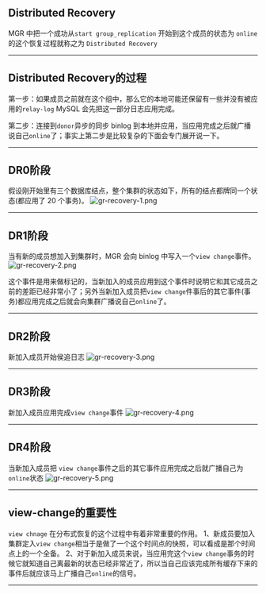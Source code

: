 ## Distributed Recovery 
MGR 中把一个成功从`start group_replication` 开始到这个成员的状态为 `online`的这个恢复过程就称之为 `Distributed Recovery`

---

## Distributed Recovery的过程
第一步：如果成员之前就在这个组中，那么它的本地可能还保留有一些并没有被应用的`relay-log` MySQL 会先把这一部分日志应用完成。

第二步：连接到`donor`异步的同步 binlog 到本地并应用，当应用完成之后就广播说自己`online`了；事实上第二步是比较复杂的下面会专门展开说一下。

---


## DR0阶段
假设刚开始里有三个数据库结点，整个集群的状态如下，所有的结点都牌同一个状态(都应用了 20 个事务)。
![gr-recovery-1.png](static/2020-12/gr-recovery-1.png)

---

## DR1阶段
当有新的成员想加入到集群时，MGR 会向 binlog 中写入一个`view change`事件。
![gr-recovery-2.png](static/2020-12/gr-recovery-2.png)

这个事件是用来做标记的，当新加入的成员应用到这个事件时说明它和其它成员之前的差距已经非常小了；另外当新加入成员把`view change`件事后的其它事件(事务)都应用完成之后就会向集群广播说自己`online`了。

---

## DR2阶段
新加入成员开始侯追日志
![gr-recovery-3.png](static/2020-12/gr-recovery-3.png)

---

## DR3阶段
新加入成员应用完成`view change`事件
![gr-recovery-4.png](static/2020-12/gr-recovery-4.png)

---

## DR4阶段 
当新加入成员把 `view change`事件之后的其它事件应用完成之后就广播自己为`online`状态
![gr-recovery-5.png](static/2020-12/gr-recovery-5.png)

---

## view-change的重要性
`view chnage` 在分布式恢复的这个过程中有着非常重要的作用。 1、新成员要加入集群定入`view change`相当于是做了一个这个时间点的快照，可以看成是那个时间点上的一个全备。
2、对于新加入成员来说，当应用完这个`view change`事务的时候它就知道自己离最新的状态已经非常近了，所以当自己应该完成所有缓存下来的事件后就应该马上广播自己`online`的信号。

---


